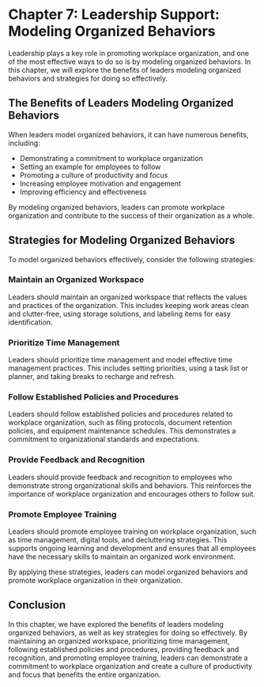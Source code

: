 Chapter 7: Leadership Support: Modeling Organized Behaviors
===========================================================

Leadership plays a key role in promoting workplace organization, and one of the most effective ways to do so is by modeling organized behaviors. In this chapter, we will explore the benefits of leaders modeling organized behaviors and strategies for doing so effectively.

The Benefits of Leaders Modeling Organized Behaviors
----------------------------------------------------

When leaders model organized behaviors, it can have numerous benefits, including:

* Demonstrating a commitment to workplace organization
* Setting an example for employees to follow
* Promoting a culture of productivity and focus
* Increasing employee motivation and engagement
* Improving efficiency and effectiveness

By modeling organized behaviors, leaders can promote workplace organization and contribute to the success of their organization as a whole.

Strategies for Modeling Organized Behaviors
-------------------------------------------

To model organized behaviors effectively, consider the following strategies:

### Maintain an Organized Workspace

Leaders should maintain an organized workspace that reflects the values and practices of the organization. This includes keeping work areas clean and clutter-free, using storage solutions, and labeling items for easy identification.

### Prioritize Time Management

Leaders should prioritize time management and model effective time management practices. This includes setting priorities, using a task list or planner, and taking breaks to recharge and refresh.

### Follow Established Policies and Procedures

Leaders should follow established policies and procedures related to workplace organization, such as filing protocols, document retention policies, and equipment maintenance schedules. This demonstrates a commitment to organizational standards and expectations.

### Provide Feedback and Recognition

Leaders should provide feedback and recognition to employees who demonstrate strong organizational skills and behaviors. This reinforces the importance of workplace organization and encourages others to follow suit.

### Promote Employee Training

Leaders should promote employee training on workplace organization, such as time management, digital tools, and decluttering strategies. This supports ongoing learning and development and ensures that all employees have the necessary skills to maintain an organized work environment.

By applying these strategies, leaders can model organized behaviors and promote workplace organization in their organization.

Conclusion
----------

In this chapter, we have explored the benefits of leaders modeling organized behaviors, as well as key strategies for doing so effectively. By maintaining an organized workspace, prioritizing time management, following established policies and procedures, providing feedback and recognition, and promoting employee training, leaders can demonstrate a commitment to workplace organization and create a culture of productivity and focus that benefits the entire organization.
